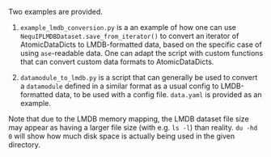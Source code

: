 Two examples are provided.

1. `example_lmdb_conversion.py` is a an example of how one can use `NequIPLMDBDataset.save_from_iterator()` to convert an iterator of AtomicDataDicts to LMDB-formatted data, based on the specific case of using `ase`-readable data. One can adapt the script with custom functions that can convert custom data formats to AtomicDataDicts.

2.  `datamodule_to_lmdb.py` is a script that can generally be used to convert a `datamodule` defined in a similar format as a usual config to LMDB-formatted data, to be used with a config file. `data.yaml` is provided as an example.

Note that due to the LMDB memory mapping, the LMDB dataset file size may appear as having a larger file size (with e.g. `ls -l`) than reality. `du -hd 0` will show how much disk space is actually being used in the given directory.
